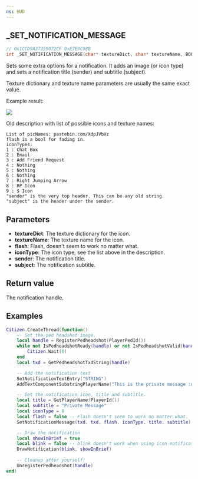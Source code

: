```yaml
---
ns: HUD
---
```

## _SET_NOTIFICATION_MESSAGE

```c
// 0x1CCD9A37359072CF 0xE7E3C98B
int _SET_NOTIFICATION_MESSAGE(char* textureDict, char* textureName, BOOL flash, int iconType, char* sender, char* subject);
```

Sets some extra options for a notification. It adds an image (or icon type) and sets a notification title (sender) and subtitle (subject).

Texture dictionary and texture name parameters are usually the same exact value.

Example result:

![](https://i.imgur.com/LviutDl.png)

Old description with list of possible icons and texture names:

```
List of picNames: pastebin.com/XdpJVbHz  
flash is a bool for fading in.  
iconTypes:  
1 : Chat Box  
2 : Email  
3 : Add Friend Request  
4 : Nothing  
5 : Nothing  
6 : Nothing  
7 : Right Jumping Arrow  
8 : RP Icon  
9 : $ Icon  
"sender" is the very top header. This can be any old string.  
"subject" is the header under the sender.  
```

## Parameters
* **textureDict**: The texture dictionary for the icon.
* **textureName**: The texture name for the icon.
* **flash**: Flash, doesn't seem to work no matter what.
* **iconType**: The icon type, see the list above in the description.
* **sender**: The notification title.
* **subject**: The notification subtitle.

## Return value
The notification handle.

## Examples
```lua
Citizen.CreateThread(function()
    -- Get the ped headshot image.
    local handle = RegisterPedheadshot(PlayerPedId())
    while not IsPedheadshotReady(handle) or not IsPedheadshotValid(handle) do
        Citizen.Wait(0)
    end
    local txd = GetPedheadshotTxdString(handle)

    -- Add the notification text
    SetNotificationTextEntry("STRING")
    AddTextComponentSubstringPlayerName("This is the private message :o")

    -- Set the notification icon, title and subtitle.
    local title = GetPlayerName(PlayerId())
    local subtitle = "Private Message"
    local iconType = 0
    local flash = false -- Flash doesn't seem to work no matter what.
    SetNotificationMessage(txd, txd, flash, iconType, title, subtitle)

    -- Draw the notification
    local showInBrief = true
    local blink = false -- blink doesn't work when using icon notifications.
    DrawNotification(blink, showInBrief)
    
    -- Cleanup after yourself!
    UnregisterPedheadshot(handle)
end)
```